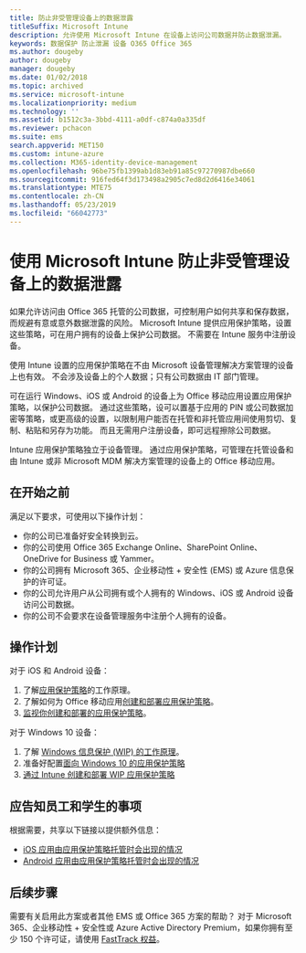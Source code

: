 ```yaml
---
title: 防止非受管理设备上的数据泄露
titleSuffix: Microsoft Intune
description: 允许使用 Microsoft Intune 在设备上访问公司数据并防止数据泄漏。
keywords: 数据保护 防止泄漏 设备 O365 Office 365
ms.author: dougeby
author: dougeby
manager: dougeby
ms.date: 01/02/2018
ms.topic: archived
ms.service: microsoft-intune
ms.localizationpriority: medium
ms.technology: ''
ms.assetid: b1512c3a-3bbd-4111-a0df-c874a0a335df
ms.reviewer: pchacon
ms.suite: ems
search.appverid: MET150
ms.custom: intune-azure
ms.collection: M365-identity-device-management
ms.openlocfilehash: 96be75fb1399ab1d83eb91a85c97270987dbe660
ms.sourcegitcommit: 916fed64f3d173498a2905c7ed8d2d6416e34061
ms.translationtype: MTE75
ms.contentlocale: zh-CN
ms.lasthandoff: 05/23/2019
ms.locfileid: "66042773"
---
```

# <a name="prevent-data-leaks-on-non-managed-devices-using-microsoft-intune"></a>使用 Microsoft Intune 防止非受管理设备上的数据泄露

如果允许访问由 Office 365 托管的公司数据，可控制用户如何共享和保存数据，而规避有意或意外数据泄露的风险。 Microsoft Intune 提供应用保护策略，设置这些策略，可在用户拥有的设备上保护公司数据。 不需要在 Intune 服务中注册设备。 

使用 Intune 设置的应用保护策略在不由 Microsoft 设备管理解决方案管理的设备上也有效。 不会涉及设备上的个人数据；只有公司数据由 IT 部门管理。 

可在运行 Windows、iOS 或 Android 的设备上为 Office 移动应用设置应用保护策略，以保护公司数据。 通过这些策略，设可以置基于应用的 PIN 或公司数据加密等策略，或更高级的设置，以限制用户能否在托管和非托管应用间使用剪切、复制、粘贴和另存为功能。 而且无需用户注册设备，即可远程擦除公司数据。 

Intune 应用保护策略独立于设备管理。 通过应用保护策略，可管理在托管设备和由 Intune 或非 Microsoft MDM 解决方案管理的设备上的 Office 移动应用。 

## <a name="before-you-begin"></a>在开始之前

满足以下要求，可使用以下操作计划：
* 你的公司已准备好安全转换到云。
* 你的公司使用 Office 365 Exchange Online、SharePoint Online、OneDrive for Business 或 Yammer。
* 你的公司拥有 Microsoft 365、企业移动性 + 安全性 (EMS) 或 Azure 信息保护的许可证。
* 你的公司允许用户从公司拥有或个人拥有的 Windows、iOS 或 Android 设备访问公司数据。 
* 你的公司不会要求在设备管理服务中注册个人拥有的设备。 

## <a name="action-plan"></a>操作计划

对于 iOS 和 Android 设备： 

1. 了解[应用保护策略](app-protection-policy.md)的工作原理。
2. 了解如何为 Office 移动应用[创建和部署应用保护策略](app-protection-policies.md)。 
3. [监视你创建和部署的应用保护策略](app-protection-policies-monitor.md)。 

对于 Windows 10 设备： 

1. 了解 [Windows 信息保护 (WIP) 的工作原理](https://docs.microsoft.com/windows/threat-protection/windows-information-protection/protect-enterprise-data-using-wip)。 
2. 准备好配置[面向 Windows 10 的应用保护策略](app-protection-policies-configure-windows-10.md)
3. [通过 Intune 创建和部署 WIP 应用保护策略](windows-information-protection-policy-create.md)

## <a name="what-to-tell-employees-and-students"></a>应告知员工和学生的事项

根据需要，共享以下链接以提供额外信息： 
* [iOS 应用由应用保护策略托管时会出现的情况](app-protection-enabled-apps-ios.md)
* [Android 应用由应用保护策略托管时会出现的情况](app-protection-enabled-apps-android.md) 

## <a name="next-steps"></a>后续步骤

需要有关启用此方案或者其他 EMS 或 Office 365 方案的帮助？ 对于 Microsoft 365、企业移动性 + 安全性或 Azure Active Directory Premium，如果你拥有至少 150 个许可证，请使用 [FastTrack 权益](https://docs.microsoft.com/enterprise-mobility-security/solutions/enterprise-mobility-fasttrack-program)。 
